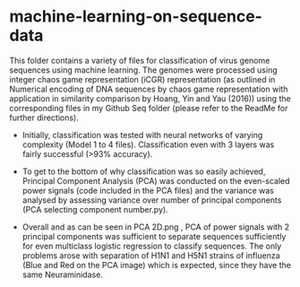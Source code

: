 # machine-learning-on-sequence-data
This folder contains a variety of files for classification of virus genome sequences using machine learning. The genomes were processed using integer chaos game representation (iCGR) representation (as outlined in Numerical encoding of DNA sequences by chaos game representation with application in similarity comparison by Hoang, Yin and Yau (2016)) using the corresponding files in my Github Seq folder (please refer to the ReadMe for further directions).

- Initially, classification was tested with neural networks of varying complexity (Model 1 to 4 files). Classification even with 3 layers was fairly successful (>93% accuracy). 

- To get to the bottom of why classification was so easily achieved, Principal Component Analysis (PCA) was conducted on the even-scaled power signals (code included in the PCA files) and the variance was analysed by assessing variance over number of principal components (PCA selecting component number.py). 

- Overall and as can be seen in PCA 2D.png , PCA of power signals with 2 principal components was sufficient to separate sequences sufficiently for even multiclass logistic regression to classify sequences. The only problems arose with separation of H1N1 and H5N1 strains of influenza (Blue and Red on the PCA image) which is expected, since they have the same Neuraminidase.
